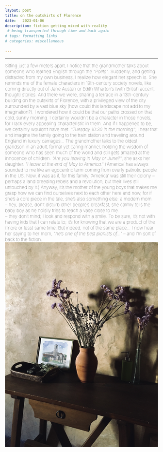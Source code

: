 ```yaml
---
layout: post
title: on the outskirts of Florence
date:   2023-01-06
description: fiction getting mixed with reality 
 # being transported through time and back again
# tags: formatting links
# categories: miscellaneous

---
```


<hr>
<span style="font-size:15px;font-weight:lighter">
Sitting just a few meters apart, I notice that the grandmother talks about someone who learned English through the <i>"Poets"</i>. Suddenly, and getting distracted from my own business, I realize how elegant her speech is. She reminds me of the female characters in 19th-century society novels, like coming directly out of Jane Austen or Edith Wharton’s (with British accent, though) stories.

<span style="font-size:15px;font-weight:lighter">
And there we were, sharing a terrace in a 13th-century building on the outskirts of Florence, with a privileged view of the city surrounded by a vast blue sky (how could this landscape not add to my imagination?). I wondered how it could be that our paths crossed on that cold, sunny morning. I certainly wouldn’t be a character in those novels, for I lack every appealing characteristic in them. And if I happened to be, we certainly wouldn’t have met.

<span style="font-size:15px;font-weight:lighter">
<i>"Tuesday 10:30 in the morning"</i>; I hear that and imagine the family going to the train station and traveling around England in luxury carriages... The grandmother talks to the oldest grandson in an adult, formal yet caring manner, holding the wisdom of someone who has seen much of the world and still gets amazed at the innocence of children. <i>"Are you leaving in May or June?"</i>, she asks her daughter. <i>"I leave at the end of May to America."</i> (‘America’ has always sounded to me like an egocentric term coming from overly patriotic people in the US. Now, it was as if, for this family, ‘America’ was still their colony – perhaps a land breeding rebels and a revolution, but their lives still untouched by it.)

<span style="font-size:15px;font-weight:lighter">
Anyway, it’s the mother of the young boys that makes me grasp how we can find ourselves next to each other here and now, for if she’s a core piece in the tale, she’s also something else: a modern mom. 
<br> – hey, please, don’t disturb other people’s breakfast; she calmly tells the baby boy as he noisily tries to reach a vase close to me.
<br> – they don’t mind; I look and respond with a smile.

<span style="font-size:15px;font-weight:lighter">
To be sure, it’s not with having kids that I can relate to; it’s for knowing that we are a product of the (more or less) same time. But indeed, not of the same place... I now hear her saying to her mom, <i>"he’s one of the best pianists of..."</i> – and I’m sort of back to the fiction.


<div>
    <img src="/assets/img/florence-2.jpg" class="my-image-p rounded z-depth-1">
</div>

<!---
<br>
<hr>
<span style="font-size:14px;font-weight:lighter">
• some reflections after the full effect of the antidepressant.
</span>
--->